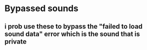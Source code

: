 # Bypassed sounds
## i prob use these to bypass the "failed to load sound data" error which is the sound that is private
